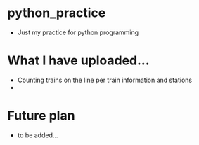 # python_practice
- Just my practice for python programming

# What I have uploaded...
- Counting trains on the line per train information and stations 
-  
# Future plan
- to be added...
